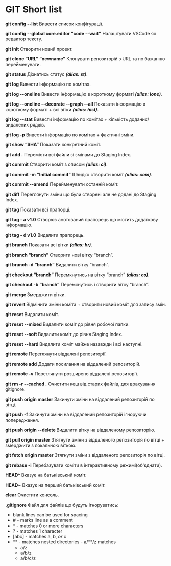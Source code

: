 # GIT Short list

**git config --list** Вивести список конфігурації.

**git config --global core.editor "code --wait"** Налаштувати VSCode як редактор тексту.

**git init** Створити новий проект.

**git clone “URL” “newname”** Клонувати репозиторій з URL та по бажанню перейменувати.

**git status** Дізнатись статус ***(alias: st)***.

**git log** Вивести інформацію по комітах.

**git log --oneline** Вивести інформацію в короткому форматі ***(alias: lone)***.

**git log --oneline --decorate --graph --all** Показати інформацію в короткому форматі + всі вітки ***(alias: hist)***.

**git log --stat** Вивести інформацію по комітах + кількість доданих/видалених рядків.

**git log -p** Вивести інформацію по комітах + фактичні зміни.

**git show “SHA”** Показати конкретний коміт.

**git add .** Перемісти всі файли зі змінами до Staging Index.

**git commit** Створити коміт з описом ***(alias: ci)***.

**git commit -m "Initial commit"** Швидко створити коміт ***(alias: com)***.

**git commit --amend** Перейменувати останній коміт.

**git diff** Переглянути зміни що були створені але не додані до Staging Index.

**git tag** Показати всі прапорці.

**git tag - a v1.0** Створює анотований прапорець що містить додаткову інформацію.

**git tag - d v1.0** Видалити прапорець.

**git branch** Показати всі вітки ***(alias: br)***.

**git branch “branch”** Створити нові вітку “branch”.

**git branch -d “branch”** Видалити вітку “branch”.

**git checkout “branch”** Перемкнутись на вітку “branch” ***(alias: co)***.

**git checkout -b “branch”** Перемкнутись і створити вітку “branch”.

**git merge <name-of-branch-to-merge-in>** Змерджити вітки.

**git revert <SHA-of-commit-to-revert>** Відмінити зміни коміта + створити новий коміт для запису змін.

**git reset <reference-to-commit>** Видалити коміт.

**git reset --mixed <reference-to-commit>** Видалити коміт до рівня робочої папки.

**git reset --soft <reference-to-commit>** Видалити коміт до рівня Staging Index.

**git reset --hard <reference-to-commit>** Видалити коміт майже назавжди і всі наступні.
  
**git remote** Переглянути віддалені репозиторії.

**git remote add** Додати посилання на віддалений репозиторій.

**git remote -v** Переглянути розширено віддалені репозиторії.

**git rm -r --cached .** Очистити кеш від старих файлів, для врахування gitignore.

**git push origin master** Закинути зміни на віддалений репозиторій по вітці.

**git push -f** Закинути зміни на віддалений репозиторій ігноруючи попередження.

**git push origin --delete <branchName>** Видалити вітку на віддаленому репозиторію.

**git pull origin master** Зтягнути зміни з віддаленого репозиторія по вітці + змерджити з локальною віткою.

**git fetch origin master** Зтягнути зміни з віддаленого репозиторія по вітці.

**git rebase -i <base>** Перебазувати коміти в інтерактивному режимі(об'єднати).

**HEAD^** Вказує на батьківський коміт.

**HEAD~** Вказує на перший батьківський коміт.

**clear** Очистити консоль.

**.gitignore** Файл для файлів що будуть ігноруватись:
- blank lines can be used for spacing
- \# - marks line as a comment
- \* - matches 0 or more characters
- ? - matches 1 character
- [abc] - matches a, b, _or_ c
- \*\* - matches nested directories - a/**/z matches
  - a/z
  - a/b/z
  - a/b/c/z

